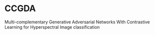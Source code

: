 # CCGDA
Multi-complementary Generative Adversarial Networks With Contrastive Learning for Hyperspectral lmage classification
